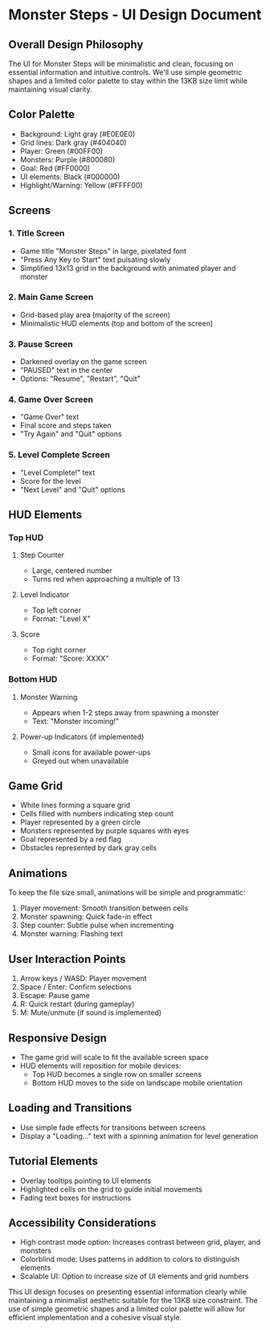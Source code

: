 # Monster Steps - UI Design Document

## Overall Design Philosophy
The UI for Monster Steps will be minimalistic and clean, focusing on essential information and intuitive controls. We'll use simple geometric shapes and a limited color palette to stay within the 13KB size limit while maintaining visual clarity.

## Color Palette
- Background: Light gray (#E0E0E0)
- Grid lines: Dark gray (#404040)
- Player: Green (#00FF00)
- Monsters: Purple (#800080)
- Goal: Red (#FF0000)
- UI elements: Black (#000000)
- Highlight/Warning: Yellow (#FFFF00)

## Screens

### 1. Title Screen
- Game title "Monster Steps" in large, pixelated font
- "Press Any Key to Start" text pulsating slowly
- Simplified 13x13 grid in the background with animated player and monster

### 2. Main Game Screen
- Grid-based play area (majority of the screen)
- Minimalistic HUD elements (top and bottom of the screen)

### 3. Pause Screen
- Darkened overlay on the game screen
- "PAUSED" text in the center
- Options: "Resume", "Restart", "Quit"

### 4. Game Over Screen
- "Game Over" text
- Final score and steps taken
- "Try Again" and "Quit" options

### 5. Level Complete Screen
- "Level Complete!" text
- Score for the level
- "Next Level" and "Quit" options

## HUD Elements

### Top HUD
1. Step Counter
   - Large, centered number
   - Turns red when approaching a multiple of 13

2. Level Indicator
   - Top left corner
   - Format: "Level X"

3. Score
   - Top right corner
   - Format: "Score: XXXX"

### Bottom HUD
1. Monster Warning
   - Appears when 1-2 steps away from spawning a monster
   - Text: "Monster incoming!"

2. Power-up Indicators (if implemented)
   - Small icons for available power-ups
   - Greyed out when unavailable

## Game Grid
- White lines forming a square grid
- Cells filled with numbers indicating step count
- Player represented by a green circle
- Monsters represented by purple squares with eyes
- Goal represented by a red flag
- Obstacles represented by dark gray cells

## Animations
To keep the file size small, animations will be simple and programmatic:
1. Player movement: Smooth transition between cells
2. Monster spawning: Quick fade-in effect
3. Step counter: Subtle pulse when incrementing
4. Monster warning: Flashing text

## User Interaction Points
1. Arrow keys / WASD: Player movement
2. Space / Enter: Confirm selections
3. Escape: Pause game
4. R: Quick restart (during gameplay)
5. M: Mute/unmute (if sound is implemented)

## Responsive Design
- The game grid will scale to fit the available screen space
- HUD elements will reposition for mobile devices:
  - Top HUD becomes a single row on smaller screens
  - Bottom HUD moves to the side on landscape mobile orientation

## Loading and Transitions
- Use simple fade effects for transitions between screens
- Display a "Loading..." text with a spinning animation for level generation

## Tutorial Elements
- Overlay tooltips pointing to UI elements
- Highlighted cells on the grid to guide initial movements
- Fading text boxes for instructions

## Accessibility Considerations
- High contrast mode option: Increases contrast between grid, player, and monsters
- Colorblind mode: Uses patterns in addition to colors to distinguish elements
- Scalable UI: Option to increase size of UI elements and grid numbers

This UI design focuses on presenting essential information clearly while maintaining a minimalist aesthetic suitable for the 13KB size constraint. The use of simple geometric shapes and a limited color palette will allow for efficient implementation and a cohesive visual style.